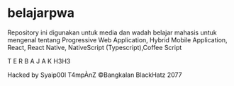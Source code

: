 # belajarpwa
Repository ini digunakan untuk media dan wadah belajar mahasis untuk mengenal tentang Progressive Web Application, Hybrid Mobile Application, React, React Native, NativeScript (Typescript),Coffee Script



T E R B A J A K
H3H3


Hacked by Syaip00l T4mpÀnZ
©Bangkalan BlackHatz 2077
